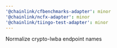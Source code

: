 ```yaml
---
'@chainlink/cfbenchmarks-adapter': minor
'@chainlink/ncfx-adapter': minor
'@chainlink/tiingo-test-adapter': minor
---
```


Normalize crypto-lwba endpoint names
